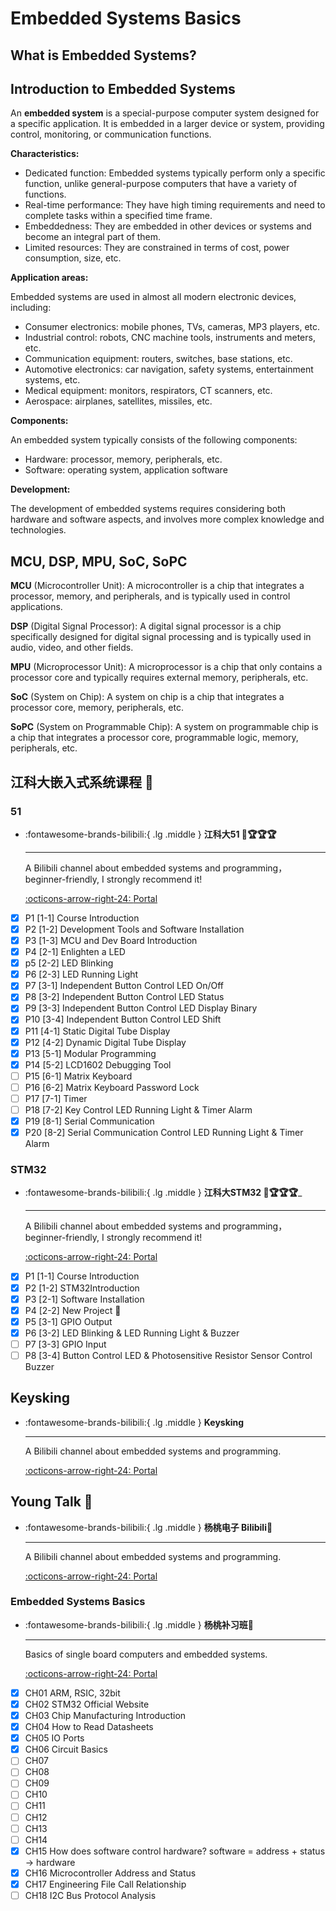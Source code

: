 # Embedded Systems Basics

## What is Embedded Systems?

## Introduction to Embedded Systems

An **embedded system** is a special-purpose computer system designed for a specific application. It is embedded in a larger device or system, providing control, monitoring, or communication functions.

**Characteristics:**

* Dedicated function: Embedded systems typically perform only a specific function, unlike general-purpose computers that have a variety of functions.
* Real-time performance: They have high timing requirements and need to complete tasks within a specified time frame.
* Embeddedness: They are embedded in other devices or systems and become an integral part of them.
* Limited resources: They are constrained in terms of cost, power consumption, size, etc.

**Application areas:**

Embedded systems are used in almost all modern electronic devices, including:

* Consumer electronics: mobile phones, TVs, cameras, MP3 players, etc.
* Industrial control: robots, CNC machine tools, instruments and meters, etc.
* Communication equipment: routers, switches, base stations, etc.
* Automotive electronics: car navigation, safety systems, entertainment systems, etc.
* Medical equipment: monitors, respirators, CT scanners, etc.
* Aerospace: airplanes, satellites, missiles, etc.

**Components:**

An embedded system typically consists of the following components:

* Hardware: processor, memory, peripherals, etc.
* Software: operating system, application software

**Development:**

The development of embedded systems requires considering both hardware and software aspects, and involves more complex knowledge and technologies.

## MCU, DSP, MPU, SoC, SoPC

**MCU** (Microcontroller Unit): A microcontroller is a chip that integrates a processor, memory, and peripherals, and is typically used in control applications.

**DSP** (Digital Signal Processor): A digital signal processor is a chip specifically designed for digital signal processing and is typically used in audio, video, and other fields.

**MPU** (Microprocessor Unit): A microprocessor is a chip that only contains a processor core and typically requires external memory, peripherals, etc.

**SoC** (System on Chip): A system on chip is a chip that integrates a processor core, memory, peripherals, etc.

**SoPC** (System on Programmable Chip): A system on programmable chip is a chip that integrates a processor core, programmable logic, memory, peripherals, etc.

## 江科大嵌入式系统课程 🎯

### 51
<div class="grid cards" markdown>

-   :fontawesome-brands-bilibili:{ .lg .middle } __江科大51 🎯🏆🏆🏆__

    ---

    A Bilibili channel about embedded systems and programming， beginner-friendly, I strongly recommend it!

    [:octicons-arrow-right-24: <a href="https://www.bilibili.com/video/BV1Mb411e7re/?spm_id_from=333.999.0.0&vd_source=5a427660f0337fedc22d4803661d493f" target="_blank"> Portal </a>](#)

</div>

- [x] P1 [1-1] Course Introduction
- [x] P2 [1-2] Development Tools and Software Installation
- [x] P3 [1-3] MCU and Dev Board Introduction
- [x] P4 [2-1] Enlighten a LED
- [x] p5 [2-2] LED Blinking
- [x] P6 [2-3] LED Running Light
- [x] P7 [3-1] Independent Button Control LED On/Off 
- [x] P8 [3-2] Independent Button Control LED Status
- [x] P9 [3-3] Independent Button Control LED Display Binary
- [x] P10 [3-4] Independent Button Control LED Shift
- [x] P11 [4-1] Static Digital Tube Display
- [x] P12 [4-2] Dynamic Digital Tube Display
- [x] P13 [5-1] Modular Programming
- [x] P14 [5-2] LCD1602 Debugging Tool
- [ ] P15 [6-1] Matrix Keyboard
- [ ] P16 [6-2] Matrix Keyboard Password Lock
- [ ] P17 [7-1] Timer
- [ ] P18 [7-2] Key Control LED Running Light & Timer Alarm
- [x] P19 [8-1] Serial Communication
- [x] P20 [8-2] Serial Communication Control LED Running Light & Timer Alarm

### STM32 

<div class="grid cards" markdown>

-   :fontawesome-brands-bilibili:{ .lg .middle } __江科大STM32 🎯🏆🏆🏆___

    ---

    A Bilibili channel about embedded systems and programming， beginner-friendly, I strongly recommend it!

    [:octicons-arrow-right-24: <a href="https://www.bilibili.com/video/BV1th411z7sn/?spm_id_from=333.999.0.0&vd_source=5a427660f0337fedc22d4803661d493f" target="_blank"> Portal </a>](#)

</div>

- [x] P1 [1-1] Course Introduction
- [x] P2 [1-2] STM32Introduction
- [x] P3 [2-1] Software Installation
- [x] P4 [2-2] New Project 🎯
- [x] P5 [3-1] GPIO Output
- [x] P6 [3-2] LED Blinking & LED Running Light & Buzzer
- [ ] P7 [3-3] GPIO Input
- [ ] P8 [3-4] Button Control LED & Photosensitive Resistor Sensor Control Buzzer

## Keysking

<div class="grid cards" markdown>

-   :fontawesome-brands-bilibili:{ .lg .middle } __Keysking__

    ---

    A Bilibili channel about embedded systems and programming.

    [:octicons-arrow-right-24: <a href="https://space.bilibili.com/6100925" target="_blank"> Portal </a>](#)

</div>


## Young Talk 🎯

<div class="grid cards" markdown>

-   :fontawesome-brands-bilibili:{ .lg .middle } __杨桃电子 Bilibili🎯__

    ---

    A Bilibili channel about embedded systems and programming.

    [:octicons-arrow-right-24: <a href="https://space.bilibili.com/277276709" target="_blank"> Portal </a>](#)

</div>

### Embedded Systems Basics

<div class="grid cards" markdown>

-   :fontawesome-brands-bilibili:{ .lg .middle } __杨桃补习班🎯__

    ---

    Basics of single board computers and embedded systems.

    [:octicons-arrow-right-24: <a href="https://space.bilibili.com/277276709" target="_blank"> Portal </a>](#)

</div>

- [x] CH01 ARM, RSIC, 32bit
- [x] CH02 STM32 Official Website
- [x] CH03 Chip Manufacturing Introduction
- [x] CH04 How to Read Datasheets
- [x] CH05 IO Ports
- [x] CH06 Circuit Basics
- [ ] CH07
- [ ] CH08
- [ ] CH09
- [ ] CH10
- [ ] CH11
- [ ] CH12
- [ ] CH13
- [ ] CH14
- [x] CH15 How does software control hardware? software = address + status -> hardware
- [x] CH16 Microcontroller Address and Status
- [x] CH17 Engineering File Call Relationship
- [ ] CH18 I2C Bus Protocol Analysis 